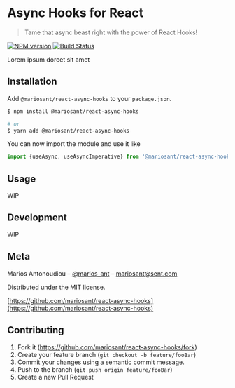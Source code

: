 # Async Hooks for React

> Tame that async beast right with the power of React Hooks!

[![NPM version](https://img.shields.io/npm/v/@mariosant/react-async-hooks.svg)](https://www.npmjs.com/package/@mariosant/react-async-hooks)
[![Build Status](https://travis-ci.org/mariosant/react-async-hooks.svg?branch=master)](https://travis-ci.org/mariosant/react-async-hooks)

Lorem ipsum dorcet sit amet

## Installation

Add `@mariosant/react-async-hooks` to your `package.json`.

```bash
$ npm install @mariosant/react-async-hooks

# or
$ yarn add @mariosant/react-async-hooks
```

You can now import the module and use it like

```javascript
import {useAsync, useAsyncImperative} from '@mariosant/react-async-hooks';
```

## Usage

WIP

## Development

WIP

## Meta

Marios Antonoudiou – [@marios_ant](https://twitter.com/marios_ant) – mariosant@sent.com

Distributed under the MIT license.

[https://github.com/mariosant/react-async-hooks](https://github.com/mariosant/react-async-hooks)

## Contributing

1. Fork it (<https://github.com/mariosant/react-async-hooks/fork>)
2. Create your feature branch (`git checkout -b feature/fooBar`)
3. Commit your changes using a semantic commit message.
4. Push to the branch (`git push origin feature/fooBar`)
5. Create a new Pull Request
